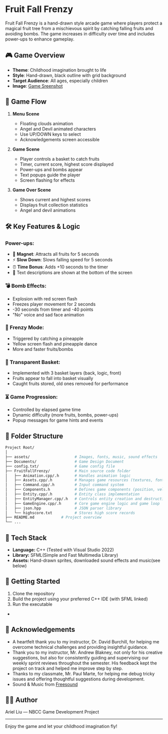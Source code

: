 # Fruit Fall Frenzy

Fruit Fall Frenzy is a hand-drawn style arcade game where players protect a magical fruit tree from a mischievous spirit by catching falling fruits and avoiding bombs. The game increases in difficulty over time and includes power-ups to enhance gameplay.

## 🎮 Game Overview

- **Theme**: Childhood imagination brought to life
- **Style**: Hand-drawn, black outline with grid background
- **Target Audience**: All ages, especially children
- **Image**: [Game Sreenshot](assets/screenshot.png)

## 🧩 Game Flow

1. **Menu Scene**  
   - Floating clouds animation  
   - Angel and Devil animated characters  
   - Use UP/DOWN keys to select  
   - Acknowledgements screen accessible  

2. **Game Scene**  
   - Player controls a basket to catch fruits  
   - Timer, current score, highest score displayed  
   - Power-ups and bombs appear  
   - Text popups guide the player  
   - Screen flashing for effects  

3. **Game Over Scene**  
   - Shows current and highest scores  
   - Displays fruit collection statistics  
   - Angel and devil animations

## 🛠️ Key Features & Logic

### Power-ups:
- 🧲 **Magnet**: Attracts all fruits for 5 seconds  
- ⚡️ **Slow Down**: Slows falling speed for 5 seconds  
- ⏰ **Time Bonus**: Adds +10 seconds to the timer  
- 💬 Text descriptions are shown at the bottom of the screen

### 💣 Bomb Effects:
- Explosion with red screen flash  
- Freezes player movement for 2 seconds  
- -30 seconds from timer and -40 points  
- "No" voice and sad face animation

### 🍍 Frenzy Mode:
- Triggered by catching a pineapple  
- Yellow screen flash and pineapple dance  
- More and faster fruits/bombs  

### 🧺 Transparent Basket:
- Implemented with 3 basket layers (back, logic, front)  
- Fruits appear to fall into basket visually  
- Caught fruits stored, old ones removed for performance  

### ⏳ Game Progression:
- Controlled by elapsed game time  
- Dynamic difficulty (more fruits, bombs, power-ups)  
- Popup messages for game hints and events

## 📂 Folder Structure

```bash
Project Root/
│
├── assets/                    # Images, fonts, music, sound effects
├── Documents/                 # Game Design Document               
├── config.txt/                # Game config file
├── FruitFallFrenzy/           # Main source code folder
│   ├── Animation.cpp/.h       # Handles animation logic
│   ├── Assets.cpp/.h          # Manages game resources (textures, fonts, etc.)
│   ├── Command.cpp/.h         # Input command system
│   ├── Components.h           # Defines game components (position, velocity, etc.)
│   ├── Entity.cpp/.h          # Entity class implementation
│   ├── EntityManager.cpp/.h   # Controls entity creation and destruction
│   ├── GameEngine.cpp/.h      # Core game engine logic and game loop
│   ├── json.hpp               # JSON parser library
│   └── highscore.txt          # Stores high score records
├── README.md            # Project overview
└── ...
```

## 🔧 Tech Stack

- **Language:** C++ (Tested with Visual Studio 2022)
- **Library:** SFML(Simple and Fast Multimedia Library)
- **Assets:** Hand-drawn sprites, downloaded sound effects and music(see below)

## 🚀 Getting Started

1. Clone the repository
2. Build the project using your preferred C++ IDE (with SFML linked)
3. Run the executable

-

## 🙏 Acknowledgements

- A heartfelt thank you to my instructor, Dr. David Burchill, for helping me overcome technical challenges and providing insightful guidance.
- Thank you to my instructor, Mr. Andrew Blakney, not only for his creative suggestions, but also for consistently guiding and supervising our weekly sprint reviews throughout the semester. His feedback kept the project on track and helped me improve step by step.
- Thanks to my classmate, Mr. Paul Marte, for helping me debug tricky issues and offering thoughtful suggestions during development.
- Sound & Music from [Freesound](https://freesound.org)


## 👩‍💻 Author

Ariel Liu — NBCC Game Development Project

---

Enjoy the game and let your childhood imagination fly!
